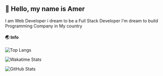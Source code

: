 ## 💨 Hello, my name is Amer
I am Web Developer i dream to be a Full Stack Developer
I'm dream to build Programming Company in My country

#### 🌏 Info

![Top Langs](https://github-readme-stats.vercel.app/api/top-langs/?username=Ameriq8&theme=dark&layout=compact)

![Wakatime Stats](https://github-readme-stats.vercel.app/api/wakatime?username=Ameriq8&layout=compact&theme=dark)

![GitHub Stats](https://github-readme-stats.vercel.app/api?username=Ameriq8&show_icons=true&theme=dark)

